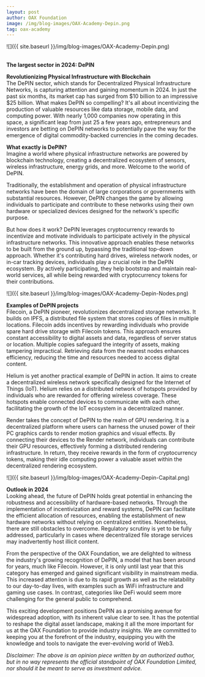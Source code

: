 ```yaml
---
layout: post
author: OAX Foundation
image: /img/blog-images/OAX-Academy-Depin.png
tag: oax-academy
---
```


![]({{ site.baseurl }}/img/blog-images/OAX-Academy-Depin.png)

<br><b>The largest sector in 2024: DePIN</b>

<b>Revolutionizing Physical Infrastructure with Blockchain</b><br>
The DePIN sector, which stands for Decentralized Physical Infrastructure Networks, is capturing attention and gaining momentum in 2024. In just the past six months, its market cap has surged from $10 billion to an impressive $25 billion. What makes DePIN so compelling? It's all about incentivizing the production of valuable resources like data storage, mobile data, and computing power. With nearly 1,000 companies now operating in this space, a significant leap from just 25 a few years ago, entrepreneurs and investors are betting on DePIN networks to potentially pave the way for the emergence of digital commodity-backed currencies in the coming decades. 

<b>What exactly is DePIN?</b><br>
Imagine a world where physical infrastructure networks are powered by blockchain technology, creating a decentralized ecosystem of sensors, wireless infrastructure, energy grids, and more. Welcome to the world of DePIN.

Traditionally, the establishment and operation of physical infrastructure networks have been the domain of large corporations or governments with substantial resources. However, DePIN changes the game by allowing individuals to participate and contribute to these networks using their own hardware or specialized devices designed for the network's specific purpose.

But how does it work? DePIN leverages cryptocurrency rewards to incentivize and motivate individuals to participate actively in the physical infrastructure networks. This innovative approach enables these networks to be built from the ground up, bypassing the traditional top-down approach. Whether it's contributing hard drives, wireless network nodes, or in-car tracking devices, individuals play a crucial role in the DePIN ecosystem. By actively participating, they help bootstrap and maintain real-world services, all while being rewarded with cryptocurrency tokens for their contributions.

![]({{ site.baseurl }}/img/blog-images/OAX-Academy-Depin-Nodes.png)

<b>Examples of DePIN projects</b><br>
Filecoin, a DePIN pioneer, revolutionizes decentralized storage networks. It builds on IPFS, a distributed file system that stores copies of files in multiple locations. Filecoin adds incentives by rewarding individuals who provide spare hard drive storage with Filecoin tokens. This approach ensures constant accessibility to digital assets and data, regardless of server status or location. Multiple copies safeguard the integrity of assets, making tampering impractical. Retrieving data from the nearest nodes enhances efficiency, reducing the time and resources needed to access digital content.

Helium is yet another practical example of DePIN in action. It aims to create a decentralized wireless network specifically designed for the Internet of Things (IoT). Helium relies on a distributed network of hotspots provided by individuals who are rewarded for offering wireless coverage. These hotspots enable connected devices to communicate with each other, facilitating the growth of the IoT ecosystem in a decentralized manner.

Render takes the concept of DePIN to the realm of GPU rendering. It is a decentralized platform where users can harness the unused power of their PC graphics cards to render motion graphics and visual effects. By connecting their devices to the Render network, individuals can contribute their GPU resources, effectively forming a distributed rendering infrastructure. In return, they receive rewards in the form of cryptocurrency tokens, making their idle computing power a valuable asset within the decentralized rendering ecosystem.

![]({{ site.baseurl }}/img/blog-images/OAX-Academy-Depin-Capital.png)

<b>Outlook in 2024</b><br>
Looking ahead, the future of DePIN holds great potential in enhancing the robustness and accessibility of hardware-based networks. Through the implementation of incentivization and reward systems, DePIN can facilitate the efficient allocation of resources, enabling the establishment of new hardware networks without relying on centralized entities. Nonetheless, there are still obstacles to overcome. Regulatory scrutiny is yet to be fully addressed, particularly in cases where decentralized file storage services may inadvertently host illicit content. 

From the perspective of the OAX Foundation, we are delighted to witness the industry's growing recognition of DePIN, a model that has been around for years, much like Filecoin. However, it is only until last year that this category has emerged and gained significant visibility in mainstream media. This increased attention is due to its rapid growth as well as the relatability to our day-to-day lives, with examples such as WiFi infrastructure and gaming use cases. In contrast, categories like DeFi would seem more challenging for the general public to comprehend.

This exciting development positions DePIN as a promising avenue for widespread adoption, with its inherent value clear to see. It has the potential to reshape the digital asset landscape, making it all the more important for us at the OAX Foundation to provide industry insights. We are committed to keeping you at the forefront of the industry, equipping you with the knowledge and tools to navigate the ever-evolving world of Web3.


<i>Disclaimer: The above is an opinion piece written by an authorized author, but in no way represents the official standpoint of OAX Foundation Limited, nor should it be meant to serve as investment advice.</i>


